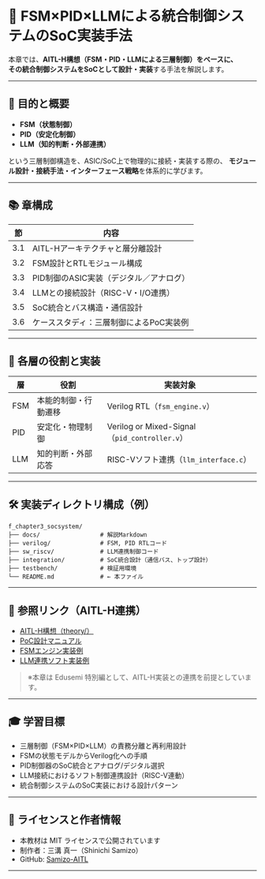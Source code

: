 # 🧠 FSM×PID×LLMによる統合制御システムのSoC実装手法

本章では、**AITL-H構想（FSM・PID・LLMによる三層制御）**をベースに、  
その統合制御システムを**SoCとして設計・実装**する手法を解説します。

---

## 🎯 目的と概要

- **FSM（状態制御）**
- **PID（安定化制御）**
- **LLM（知的判断・外部連携）**

という三層制御構造を、ASIC/SoC上で物理的に接続・実装する際の、
**モジュール設計・接続手法・インターフェース戦略**を体系的に学びます。

---

## 📚 章構成

| 節 | 内容 |
|----|------|
| 3.1 | AITL-Hアーキテクチャと層分離設計 |
| 3.2 | FSM設計とRTLモジュール構成 |
| 3.3 | PID制御のASIC実装（デジタル／アナログ） |
| 3.4 | LLMとの接続設計（RISC-V・I/O連携） |
| 3.5 | SoC統合とバス構造・通信設計 |
| 3.6 | ケーススタディ：三層制御によるPoC実装例 |

---

## 🧬 各層の役割と実装

| 層 | 役割 | 実装対象 |
|----|------|----------|
| FSM | 本能的制御・行動遷移 | Verilog RTL（`fsm_engine.v`） |
| PID | 安定化・物理制御 | Verilog or Mixed-Signal（`pid_controller.v`） |
| LLM | 知的判断・外部応答 | RISC-Vソフト連携（`llm_interface.c`） |

---

## 🛠 実装ディレクトリ構成（例）
```
f_chapter3_socsystem/
├── docs/                 # 解説Markdown
├── verilog/              # FSM, PID RTLコード
├── sw_riscv/             # LLM連携制御コード
├── integration/          # SoC統合設計（通信バス、トップ設計）
├── testbench/            # 検証用環境
└── README.md             # ← 本ファイル
```

---

## 📘 参照リンク（AITL-H連携）

- [AITL-H構想（theory/）](https://github.com/Samizo-AITL/AITL-H/tree/main/theory)
- [PoC設計マニュアル](https://github.com/Samizo-AITL/AITL-H/tree/main/docs)
- [FSMエンジン実装例](https://github.com/Samizo-AITL/AITL-H/blob/main/implementary/fsm_engine/fsm_engine.py)
- [LLM連携ソフト実装例](https://github.com/Samizo-AITL/AITL-H/blob/main/implementary/llm_interface.py)

> ※本章は Edusemi 特別編として、AITL-H実装との連携を前提としています。

---

## 🎓 学習目標

- 三層制御（FSM×PID×LLM）の責務分離と再利用設計
- FSMの状態モデルからVerilog化への手順
- PID制御器のSoC統合とアナログ/デジタル選択
- LLM接続におけるソフト制御連携設計（RISC-V連動）
- 統合制御システムのSoC実装における設計パターン

---

## 📎 ライセンスと作者情報

- 本教材は MIT ライセンスで公開されています  
- 制作者：三溝 真一（Shinichi Samizo）  
- GitHub: [Samizo-AITL](https://github.com/Samizo-AITL)

---
